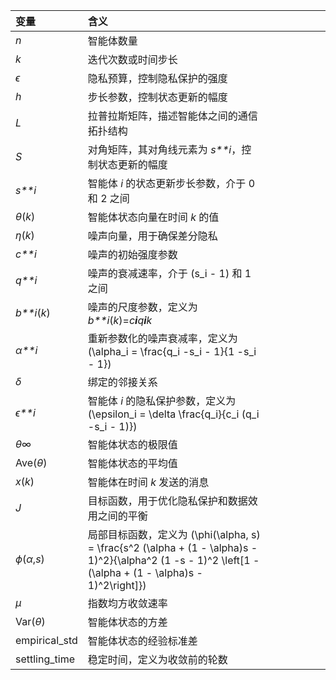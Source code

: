 | 变量          | 含义                                                         |      |      |      |      |      |      |
| :------------ | :----------------------------------------------------------- | ---- | ---- | ---- | ---- | ---- | ---- |
| *n*           | 智能体数量                                                   |      |      |      |      |      |      |
| *k*           | 迭代次数或时间步长                                           |      |      |      |      |      |      |
| *ϵ*           | 隐私预算，控制隐私保护的强度                                 |      |      |      |      |      |      |
| *h*           | 步长参数，控制状态更新的幅度                                 |      |      |      |      |      |      |
| *L*           | 拉普拉斯矩阵，描述智能体之间的通信拓扑结构                   |      |      |      |      |      |      |
| *S*           | 对角矩阵，其对角线元素为 *s**i*，控制状态更新的幅度          |      |      |      |      |      |      |
| *s**i*        | 智能体 *i* 的状态更新步长参数，介于 0 和 2 之间              |      |      |      |      |      |      |
| *θ*(*k*)      | 智能体状态向量在时间 *k* 的值                                |      |      |      |      |      |      |
| *η*(*k*)      | 噪声向量，用于确保差分隐私                                   |      |      |      |      |      |      |
| *c**i*        | 噪声的初始强度参数                                           |      |      |      |      |      |      |
| *q**i*        | 噪声的衰减速率，介于 (s_i - 1) 和 1 之间                     |      |      |      |      |      |      |
| *b**i*(*k*)   | 噪声的尺度参数，定义为 *b**i*(*k*)=*c**i**q**i**k*           |      |      |      |      |      |      |
| *α**i*        | 重新参数化的噪声衰减率，定义为 (\alpha_i = \frac{q_i -s_i - 1}{1 -s_i - 1}) |      |      |      |      |      |      |
| *δ*           | 绑定的邻接关系                                               |      |      |      |      |      |      |
| *ϵ**i*        | 智能体 *i* 的隐私保护参数，定义为 (\epsilon_i = \delta \frac{q_i}{c_i (q_i -s_i - 1)}) |      |      |      |      |      |      |
| *θ*∞          | 智能体状态的极限值                                           |      |      |      |      |      |      |
| Ave(*θ*)      | 智能体状态的平均值                                           |      |      |      |      |      |      |
| *x*(*k*)      | 智能体在时间 *k* 发送的消息                                  |      |      |      |      |      |      |
| *J*           | 目标函数，用于优化隐私保护和数据效用之间的平衡               |      |      |      |      |      |      |
| *ϕ*(*α*,*s*)  | 局部目标函数，定义为 (\phi(\alpha, s) = \frac{s^2 (\alpha + (1 - \alpha)s - 1)^2}{\alpha^2 (1 -s - 1)^2 \left[1 - (\alpha + (1 - \alpha)s - 1)^2\right]}) |      |      |      |      |      |      |
| *μ*           | 指数均方收敛速率                                             |      |      |      |      |      |      |
| Var(*θ*)      | 智能体状态的方差                                             |      |      |      |      |      |      |
| empirical_std | 智能体状态的经验标准差                                       |      |      |      |      |      |      |
| settling_time | 稳定时间，定义为收敛前的轮数                                 |      |      |      |      |      |      |